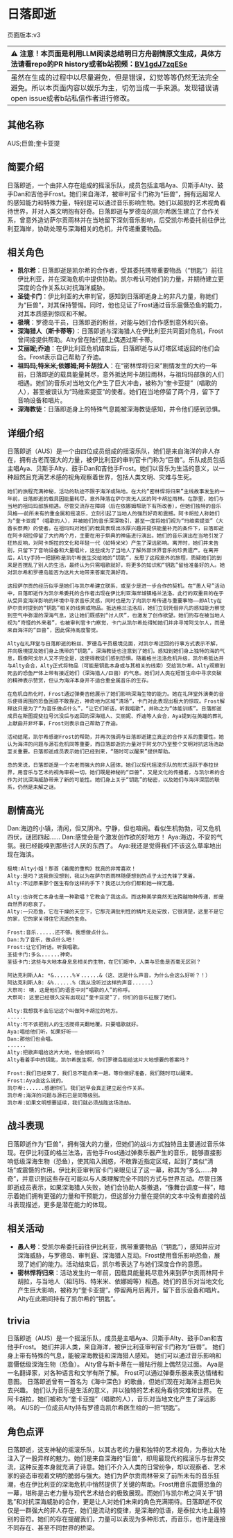 # 日落即逝
页面版本:v3
 

| :warning: 注意！本页面是利用LLM阅读总结明日方舟剧情原文生成，具体方法请看repo的PR history或者b站视频：[BV1gdJ7zqESe](https://www.bilibili.com/video/BV1gdJ7zqESe/)         |
|:----------------------------|
| 虽然在生成的过程中以尽量避免，但是错误，幻觉等等仍然无法完全避免。所以本页面内容以娱乐为主，切勿当成一手来源。发现错误请open issue或者b站私信作者进行修改。|



## 其他名称
AUS;巨兽;奎卡亚提
## 简要介绍
日落即逝，一个由非人存在组成的摇滚乐队，成员包括主唱Aya、贝斯手Alty、鼓手Dan和吉他手Frost。她们来自海洋，被审判官卡门称为“巨兽”，拥有远超常人的感知能力和特殊力量，特别是可以通过音乐影响生物。她们以超脱的艺术视角看待世界，并对人类文明抱有好奇。日落即逝与罗德岛的凯尔希医生建立了合作关系，曾意外造访萨尔贡雨林并在当地留下深刻音乐影响，后受凯尔希委托前往伊比利亚海岸，协助处理与深海相关的危机，并传递重要物品。
## 相关角色
-   **凯尔希**：日落即逝是凯尔希的合作者，受其委托携带重要物品（“钥匙”）前往伊比利亚，并在深海危机中提供协助。凯尔希认可她们的力量，并期待建立更深度的合作关系以对抗海洋威胁。
-   **圣徒卡门**：伊比利亚的大审判官，感知到日落即逝身上的非凡力量，称她们为“巨兽”，对其保持警惕。同时，他也见证了Frost通过音乐震慑恐鱼的能力，对其本质感到惊叹和不解。
-   **极境**：罗德岛干员，日落即逝的粉丝，对能与她们合作感到意外和兴奋。
-   **深海猎人（斯卡蒂等）**：日落即逝与深海猎人在伊比利亚共同面对危机，Frost曾间接提供帮助。Alty曾在陆行舰上偶遇过斯卡蒂。
-   **艾丽妮;乔迪**：在伊比利亚危机结束后，日落即逝与从灯塔区域返回的他们会合。Frost表示自己帮助了乔迪。
-   **祖玛玛;特米米;依娜姆;阿卡胡拉人**：在“密林悍将归来”剧情发生的大约一年前，日落即逝的载具能量耗尽，意外抵达阿卡胡拉雨林，与祖玛玛部族的人们相遇。她们的音乐对当地文化产生了巨大冲击，被称为“奎卡亚提”（唱歌的人），甚至被误认为“玛维索提亚”的使者。她们在当地停留了两个月，留下了音响设备和唱片。
-   **深海教徒**：日落即逝身上的特殊气息能被深海教徒感知，并令他们感到恐惧。
## 详细介绍
日落即逝（AUS）是一个由四位成员组成的摇滚乐队，她们是来自海洋的非人存在，拥有古老而强大的力量，被伊比利亚的审判官卡门称为“巨兽”。乐队成员包括主唱Aya、贝斯手Alty、鼓手Dan和吉他手Frost。她们以音乐为生活的意义，以一种超然且充满艺术感的视角观察着世界，包括人类文明、灾难与生死。

    她们的旅程充满神秘，活动的轨迹不限于海洋或陆地。在大约“密林悍将归来”主线故事发生的一年前，日落即逝的载具因能量耗尽，意外降落在萨尔贡无人区的阿卡胡拉雨林。在那里，她们与当地的祖玛玛部族相遇。尽管交流存在障碍（后在依娜姆帮助下有所改善），但她们独特的音乐风格——前所未有的重金属和摇滚乐，立刻引起了当地人的强烈好奇和震撼。阿卡胡拉人称她们为“奎卡亚提”（唱歌的人），并被她们的音乐深深吸引，甚至一度将她们视为“玛维索提亚”（大酋长祭典）的使者。在祖玛玛对她们的载具表现出浓厚兴趣并提供能量补充的条件下，日落即逝在阿卡胡拉停留了大约两个月，主要在用于祭典的神庙进行演出。她们的音乐演出在当地引发了狂热反响，对阿卡胡拉的文化和年轻一代（如特米米）产生了深远影响。离开时，她们并未告别，只留下了音响设备和大量唱片，这些成为了当地人了解外部世界音乐的珍贵遗产。在离开后，Alty手持一把据称是凯尔希医生交给她的“钥匙”，反思了这段意外的旅程，质疑她们的到来是否搅乱了别人的生活，最终认为只需唱歌就好，将更多的知识和“钥匙”留给准备好的人。她对凯尔希和罗德岛能否为这片大地带来答案充满好奇。

    这段萨尔贡的经历似乎是她们与凯尔希建立联系，或至少是进一步合作的契机。在“愚人号”活动中，日落即逝作为凯尔希委托的合作者出现在伊比利亚海岸城镇格兰法洛。此行的双重目的在于从受异变海洋影响的环境中寻求音乐灵感，同时也是为了向凯尔希传递与重要事物——即Alty在萨尔贡时提到的“钥匙”相关的线索或物品。抵达格兰法洛后，她们立刻凭借非凡的感知能力察觉到空气中弥漫的深海气息，这让她们既感到“讨人厌”，也激发了创作欲望。她们的存在被当地人视为“奇怪的外来者”，也被审判官卡门察觉，卡门从凯尔希处得知她们并非寻常阿戈尔人，而是来自海洋的“巨兽”，因此保持高度警觉。

    Alty在礼拜堂与日落即逝的粉丝、罗德岛干员极境见面，对凯尔希迂回的行事方式表示不解，并向极境提及她们身上携带的“钥匙”。深海教徒也注意到了她们，感知到她们身上独特的海的气息，既像阿戈尔人又不完全是，这使得教徒们感到恐惧。随着格兰法洛危机升级，凯尔希抵达并与Alty会合，Alty正式将物品（可能是钥匙本身或与其相关的线索）交给凯尔希。Alty观察到死去的恐鱼尸体上带有接近她们（深海猎人/巨兽）的气息。她们对人类在短暂生命中寻求突破的精神表示赞赏，但认为海洋本身并不适合重金属音乐的生存。

    在危机白热化时，Frost通过弹奏吉他展示了她们影响深海生物的能力。她在礼拜堂外演奏的音乐使得周围的恐鱼困惑不敢靠近，神奇地为区域“清场”，卡门对此表现出极大的惊叹。Frost解释这只是为了“为音乐做点什么”，“让它们听话，听我唱歌”，并称之为“体能训练”。日落即逝成员在斯图提斐拉号沉没后与返回的深海猎人、艾丽妮、乔迪等人会合，Aya提到在英雄的葬礼上献曲并非坏事，Frost则表示自己帮助了乔迪。

    活动结尾，凯尔希感谢Frost的帮助，并再次强调与日落即逝建立真正的合作关系的重要性。她认为海洋的问题与源石危机同等重要，而日落即逝的力量对于阿戈尔乃至整个文明对抗这场浩劫至关重要。日落即逝成员表示她们已经到来，“随时可以醒来”提供帮助。

    总的来说，日落即逝是一个古老而强大的非人团体，她们以现代摇滚乐队的形式活跃于泰拉世界，用音乐与艺术的视角审视一切。她们既是神秘的“巨兽”，又是文化的传播者，与凯尔希的合作为对抗深海威胁带来了新的可能性。她们身上关于“钥匙”的秘密，以及她们与海洋深层的联系，仍然是未解之谜。
## 剧情高光
Dan:海边的小镇，清闲，但又阴冷。宁静，但也喧闹。看似生机勃勃，可又危机四伏，谜团四起......
    Dan:感觉会是个激发创作欲的好地方！
    Aya:海边，不安的气氛。我已经能嗅到那些讨人厌的东西了。
    Aya:我还是觉得我们不该这么草率地出现在海滨。

    极境:Alty小姐！那首《着魔的重构》我真的非常喜欢！
    Alty:是吗？这我倒没想到，我以为在萨尔贡雨林随便想到的点子太过先锋了来着。
    Alty:不过原来那个医生有你这样的手下？我还以为你们都和她一样无趣。

    Alty:也许死亡本身也是一种歌唱？它教会了我这点。而这种美学竟然无法跨越物种传递，即是自然界的悲哀了。
    Alty:一只恐鱼，它在干燥的天空下，它那充满批判性的鳞片无处安放，它很清楚，这里不是它的家，它的家关得住它流逝的生命。

    Frost:音乐......还不够。我想做点什么。
    Dan:为了音乐，做点什么吧！
    Frost:让它们听话。听我唱歌。
    圣徒卡门:多么......神奇。
    圣徒卡门:这些与大地本身息息相关的生物，在它们眼中，人类与恐鱼是否毫无区别？

    阿达克利斯人A: *&......%￥......&（这、这是什么声音，为什么会这么好听？！）
    阿达克利斯人B: &%......%（我从没听过这样的声音......）
    大祭司: 噢，这是他们的语言中对“唱歌的人”的称呼。
    大祭司: 这里已经很久没有出现过“奎卡亚提”了，你们的音乐征服了她们。

    Alty:我想我不会忘记这个叫做阿卡胡拉的地方。
    ......
    Alty:可不该把别人的生活搅得天翻地覆。只要唱歌就好。
    Aya:唱给他们听，如果好听——
    Dan:那他们也会唱。
    ......
    Alty:把歌声唱给这片大地，他会倾听吗？
    Alty看着手中的钥匙，凯尔希医生啊，你们罗德岛能给这片大地想要的答案吗？

    Frost:我们已经来了，我们总不能白来一趟。等你做好准备，我们随时可以醒来。
    Frost:Aya会这么说的。
    凯尔希:......感谢你们。我们迟早会真正建立起合作关系。
    凯尔希:海洋的问题与源石已是同等级别。
    凯尔希:如果文明想要延续，我们就必须战胜这场浩劫。
## 战斗表现
日落即逝作为“巨兽”，拥有强大的力量，但她们的战斗方式独特且主要通过音乐体现。在伊比利亚的格兰法洛，吉他手Frost通过弹奏乐器产生的音乐，能够直接影响低级深海生物（恐鱼），使其陷入困惑，不敢靠近指定区域，起到了类似“清场”或震慑的作用。伊比利亚审判官卡门亲眼见证了这一幕，称其为“多么......神奇”，并意识到这些存在可能以与人类理解完全不同的方式与世界互动。尽管日落即逝成员表示，如果深海猎人失败，她们会协助人类撤退，“像舞台调度一样”，暗示着她们拥有更强的力量和干预能力，但这部分力量在提供的文本中没有直接的战斗表现描述，更多是潜在能力的体现。
## 相关活动
-   **愚人号**：受凯尔希委托前往伊比利亚，携带重要物品（“钥匙”），感知并应对深海威胁，与罗德岛、审判庭、深海猎人互动。Frost使用音乐影响恐鱼，展现了她们的能力。活动结束后，凯尔希表达了与她们深度合作的意愿。
-   **密林悍将归来**：活动发生约一年前，因载具能量耗尽意外来到萨尔贡雨林阿卡胡拉，与当地人（祖玛玛、特米米、依娜姆等）相遇。她们的音乐对当地文化产生巨大影响，被称为“奎卡亚提”。停留两月后离开，留下音乐设备和唱片。Alty在此期间持有了凯尔希的“钥匙”。
## trivia
日落即逝（AUS）是一个摇滚乐队，成员是主唱Aya、贝斯手Alty、鼓手Dan和吉他手Frost。
    她们并非人类，来自海洋，被伊比利亚审判官卡门称为“巨兽”。
    她们身上带有特殊的气息，能被深海教徒和深海猎人感知。
    她们可以通过音乐影响和震慑低级深海生物（恐鱼）。
    Alty曾与斯卡蒂在一艘陆行舰上偶然见过面。
    Aya是一名翻译家，对各种语言和文学有所了解。
    Frost可以通过弹奏乐器来表达情绪和意图。
    日落即逝曾有一首名为《海中深色》的歌曲，但她们现在对海洋主题已失去兴趣。
    她们认为音乐是生活的意义，并以独特的艺术视角看待灾难和世界。
    在阿卡胡拉，她们被称为“奎卡亚提”（唱歌的人），音乐对当地文化产生了深远影响。
    AUS的一位成员Alty持有罗德岛凯尔希医生给的一把“钥匙”。
## 角色点评
日落即逝，这支神秘的摇滚乐队，以其古老的力量和独特的艺术视角，为泰拉大陆注入了一股异样的魅力。她们是来自深海的“巨兽”，却用最现代的摇滚乐与世界交流，这种反差本身就充满了诗意。她们不介入人类的日常纷争，却以观察者、艺术家的姿态审视着文明的脆弱与强大。她们为萨尔贡雨林带来了前所未有的音乐狂潮，也在伊比利亚的深海危机中悄然提供了关键的帮助。Frost用音乐震慑恐鱼的一幕，堪称是古老力量与现代艺术结合的极致展现。而她们与凯尔希之间关于“钥匙”和对抗深海威胁的合作，更是让人对她们未来的角色充满期待。日落即逝不仅仅是一群强大的非人存在，她们是流动的旋律，是深海的低语，是泰拉大地上最特别的音符。她们的存在提醒我们，力量可以表现为多种形式，而音乐，也许是连接不同存在、甚至不同世界的桥梁。